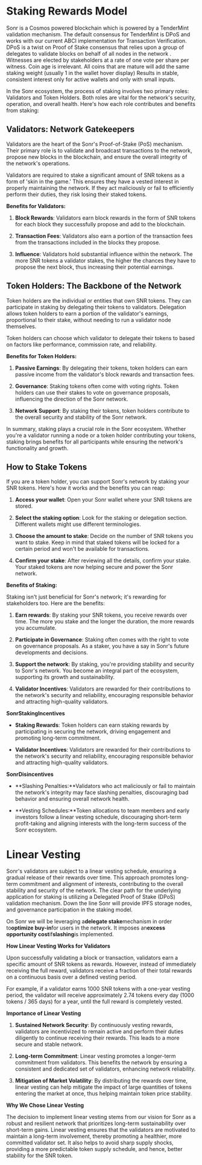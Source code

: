 # Staking Rewards Model

Sonr is a Cosmos powered blockchain which is powered by a TenderMint validation mechanism. The default consensus for TenderMint is DPoS and works with our current ABCI implementation for Transaction Verification. DPoS is a twist on Proof of Stake consensus that relies upon a group of delegates to validate blocks on behalf of all nodes in the network . Witnesses are elected by stakeholders at a rate of one vote per share per witness. Coin age is irrelevant. All coins that are mature will add the same staking weight (usually 1 in the wallet hover display) Results in stable, consistent interest only for active wallets and only with small inputs.

In the Sonr ecosystem, the process of staking involves two primary roles: Validators and Token Holders. Both roles are vital for the network's security, operation, and overall health. Here's how each role contributes and benefits from staking:

## **Validators: Network Gatekeepers**

Validators are the heart of the Sonr's Proof-of-Stake (PoS) mechanism. Their primary role is to validate and broadcast transactions to the network, propose new blocks in the blockchain, and ensure the overall integrity of the network's operations.

Validators are required to stake a significant amount of SNR tokens as a form of 'skin in the game.' This ensures they have a vested interest in properly maintaining the network. If they act maliciously or fail to efficiently perform their duties, they risk losing their staked tokens.

**Benefits for Validators:**

1. **Block Rewards**: Validators earn block rewards in the form of SNR tokens for each block they successfully propose and add to the blockchain.

2. **Transaction Fees**: Validators also earn a portion of the transaction fees from the transactions included in the blocks they propose.

3. **Influence**: Validators hold substantial influence within the network. The more SNR tokens a validator stakes, the higher the chances they have to propose the next block, thus increasing their potential earnings.

## **Token Holders: The Backbone of the Network**

Token holders are the individual or entities that own SNR tokens. They can participate in staking by delegating their tokens to validators. Delegation allows token holders to earn a portion of the validator's earnings, proportional to their stake, without needing to run a validator node themselves.

Token holders can choose which validator to delegate their tokens to based on factors like performance, commission rate, and reliability.

**Benefits for Token Holders:**

1. **Passive Earnings**: By delegating their tokens, token holders can earn passive income from the validator's block rewards and transaction fees.

2. **Governance**: Staking tokens often come with voting rights. Token holders can use their stakes to vote on governance proposals, influencing the direction of the Sonr network.

3. **Network Support**: By staking their tokens, token holders contribute to the overall security and stability of the Sonr network.

In summary, staking plays a crucial role in the Sonr ecosystem. Whether you're a validator running a node or a token holder contributing your tokens, staking brings benefits for all participants while ensuring the network's functionality and growth.

## **How to Stake Tokens**

If you are a token holder, you can support Sonr's network by staking your SNR tokens. Here's how it works and the benefits you can reap:

1. **Access your wallet**: Open your Sonr wallet where your SNR tokens are stored.

2. **Select the staking option**: Look for the staking or delegation section. Different wallets might use different terminologies.

3. **Choose the amount to stake**: Decide on the number of SNR tokens you want to stake. Keep in mind that staked tokens will be locked for a certain period and won't be available for transactions.

4. **Confirm your stake**: After reviewing all the details, confirm your stake. Your staked tokens are now helping secure and power the Sonr network.

**Benefits of Staking:**

Staking isn't just beneficial for Sonr's network; it's rewarding for stakeholders too. Here are the benefits:

1. **Earn rewards**: By staking your SNR tokens, you receive rewards over time. The more you stake and the longer the duration, the more rewards you accumulate.

2. **Participate in Governance**: Staking often comes with the right to vote on governance proposals. As a staker, you have a say in Sonr's future developments and decisions.

3. **Support the network**: By staking, you're providing stability and security to Sonr's network. You become an integral part of the ecosystem, supporting its growth and sustainability.

4. **Validator Incentives**: Validators are rewarded for their contributions to the network's security and reliability, encouraging responsible behavior and attracting high-quality validators.

**SonrStakingIncentives**

* **Staking Rewards**: Token holders can earn staking rewards by participating in securing the network, driving engagement and promoting long-term commitment.

* **Validator Incentives**: Validators are rewarded for their contributions to the network's security and reliability, encouraging responsible behavior and attracting high-quality validators.

**SonrDisincentives**

* **Slashing Penalties:**Validators who act maliciously or fail to maintain the network's integrity may face slashing penalties, discouraging bad behavior and ensuring overall network health.

* **Vesting Schedules:**Token allocations to team members and early investors follow a linear vesting schedule, discouraging short-term profit-taking and aligning interests with the long-term success of the Sonr ecosystem.

# Linear Vesting

Sonr's validators are subject to a linear vesting schedule, ensuring a gradual release of their rewards over time. This approach promotes long-term commitment and alignment of interests, contributing to the overall stability and security of the network. The clear path for the underlying application for staking is utilizing a Delegated Proof of Stake (DPoS) validation mechanism. Down the line Sonr will provide IPFS storage nodes, and governance participation in the staking model.

On Sonr we will be leveraging a**delegate stake**mechanism in order to**optimize buy-in**for users in the network. It imposes an**excess opportunity cost**if**slashing**is implemented.

**How Linear Vesting Works for Validators**

Upon successfully validating a block or transaction, validators earn a specific amount of SNR tokens as rewards. However, instead of immediately receiving the full reward, validators receive a fraction of their total rewards on a continuous basis over a defined vesting period.

For example, if a validator earns 1000 SNR tokens with a one-year vesting period, the validator will receive approximately 2.74 tokens every day (1000 tokens / 365 days) for a year, until the full reward is completely vested.

**Importance of Linear Vesting**

1. **Sustained Network Security**: By continuously vesting rewards, validators are incentivized to remain active and perform their duties diligently to continue receiving their rewards. This leads to a more secure and stable network.

2. **Long-term Commitment**: Linear vesting promotes a longer-term commitment from validators. This benefits the network by ensuring a consistent and dedicated set of validators, enhancing network reliability.

3. **Mitigation of Market Volatility**: By distributing the rewards over time, linear vesting can help mitigate the impact of large quantities of tokens entering the market at once, thus helping maintain token price stability.

**Why We Chose Linear Vesting**

The decision to implement linear vesting stems from our vision for Sonr as a robust and resilient network that prioritizes long-term sustainability over short-term gains. Linear vesting ensures that the validators are motivated to maintain a long-term involvement, thereby promoting a healthier, more committed validator set. It also helps to avoid sharp supply shocks, providing a more predictable token supply schedule, and hence, better stability for the SNR token.

